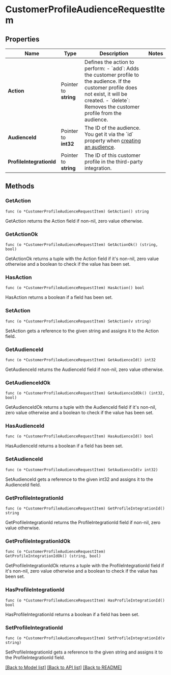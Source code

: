 # CustomerProfileAudienceRequestItem

## Properties

Name | Type | Description | Notes
------------ | ------------- | ------------- | -------------
**Action** | Pointer to **string** | Defines the action to perform: - &#x60;add&#x60;: Adds the customer profile to the audience. If the customer profile does not exist, it will be created. - &#x60;delete&#x60;: Removes the customer profile from the audience.  | 
**AudienceId** | Pointer to **int32** | The ID of the audience. You get it via the &#x60;id&#x60; property when [creating an audience](#operation/createAudienceV2). | 
**ProfileIntegrationId** | Pointer to **string** | The ID of this customer profile in the third-party integration. | 

## Methods

### GetAction

`func (o *CustomerProfileAudienceRequestItem) GetAction() string`

GetAction returns the Action field if non-nil, zero value otherwise.

### GetActionOk

`func (o *CustomerProfileAudienceRequestItem) GetActionOk() (string, bool)`

GetActionOk returns a tuple with the Action field if it's non-nil, zero value otherwise
and a boolean to check if the value has been set.

### HasAction

`func (o *CustomerProfileAudienceRequestItem) HasAction() bool`

HasAction returns a boolean if a field has been set.

### SetAction

`func (o *CustomerProfileAudienceRequestItem) SetAction(v string)`

SetAction gets a reference to the given string and assigns it to the Action field.

### GetAudienceId

`func (o *CustomerProfileAudienceRequestItem) GetAudienceId() int32`

GetAudienceId returns the AudienceId field if non-nil, zero value otherwise.

### GetAudienceIdOk

`func (o *CustomerProfileAudienceRequestItem) GetAudienceIdOk() (int32, bool)`

GetAudienceIdOk returns a tuple with the AudienceId field if it's non-nil, zero value otherwise
and a boolean to check if the value has been set.

### HasAudienceId

`func (o *CustomerProfileAudienceRequestItem) HasAudienceId() bool`

HasAudienceId returns a boolean if a field has been set.

### SetAudienceId

`func (o *CustomerProfileAudienceRequestItem) SetAudienceId(v int32)`

SetAudienceId gets a reference to the given int32 and assigns it to the AudienceId field.

### GetProfileIntegrationId

`func (o *CustomerProfileAudienceRequestItem) GetProfileIntegrationId() string`

GetProfileIntegrationId returns the ProfileIntegrationId field if non-nil, zero value otherwise.

### GetProfileIntegrationIdOk

`func (o *CustomerProfileAudienceRequestItem) GetProfileIntegrationIdOk() (string, bool)`

GetProfileIntegrationIdOk returns a tuple with the ProfileIntegrationId field if it's non-nil, zero value otherwise
and a boolean to check if the value has been set.

### HasProfileIntegrationId

`func (o *CustomerProfileAudienceRequestItem) HasProfileIntegrationId() bool`

HasProfileIntegrationId returns a boolean if a field has been set.

### SetProfileIntegrationId

`func (o *CustomerProfileAudienceRequestItem) SetProfileIntegrationId(v string)`

SetProfileIntegrationId gets a reference to the given string and assigns it to the ProfileIntegrationId field.


[[Back to Model list]](../README.md#documentation-for-models) [[Back to API list]](../README.md#documentation-for-api-endpoints) [[Back to README]](../README.md)


